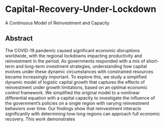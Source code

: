 # Capital-Recovery-Under-Lockdown
A Continuous Model of Reinvestment and Capacity

## Abstract
The COVID-19 pandemic caused significant economic disruptions worldwide, with the regional lockdowns
impacting productivity and reinvestment in the period. As governments responded with a mix of short-term
and long-term investment strategies, understanding how capital evolves under these dynamic circumstances
with constrained resources became increasingly important. To explore this, we study a simplified dynamic
model of logistic capital growth that captures the effects of reinvestment under growth limitations, based on
an optimal economic control framework. We simplified the original model to a nonlinear differential equation
with a capital capacity to investigate the influence of the government’s policies on a single region with varying
reinvestment behaviors over time. Our findings show that reinvestment interacts significantly with determining
how long regions can approach full economic recovery. This work demonstrates
